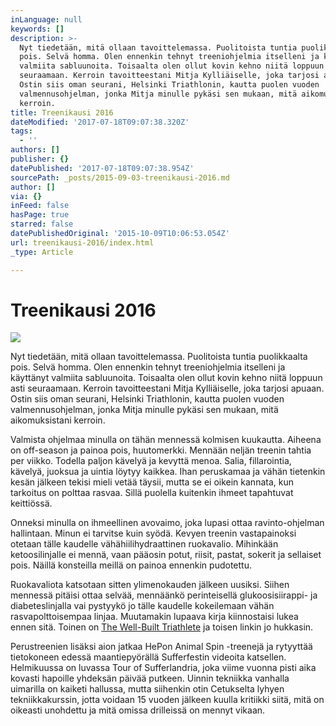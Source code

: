 ```yaml
---
inLanguage: null
keywords: []
description: >-
  Nyt tiedetään, mitä ollaan tavoittelemassa. Puolitoista tuntia puolikkaalta
  pois. Selvä homma. Olen ennenkin tehnyt treeniohjelmia itselleni ja käyttänyt
  valmiita sabluunoita. Toisaalta olen ollut kovin kehno niitä loppuun asti
  seuraamaan. Kerroin tavoitteestani Mitja Kylliäiselle, joka tarjosi apuaan.
  Ostin siis oman seurani, Helsinki Triathlonin, kautta puolen vuoden
  valmennusohjelman, jonka Mitja minulle pykäsi sen mukaan, mitä aikomuksistani
  kerroin.
title: Treenikausi 2016
dateModified: '2017-07-18T09:07:38.320Z'
tags:
  - ''
authors: []
publisher: {}
datePublished: '2017-07-18T09:07:38.954Z'
sourcePath: _posts/2015-09-03-treenikausi-2016.md
author: []
via: {}
inFeed: false
hasPage: true
starred: false
datePublishedOriginal: '2015-10-09T10:06:53.054Z'
url: treenikausi-2016/index.html
_type: Article

---
```

# Treenikausi 2016
![](https://s3-us-west-2.amazonaws.com/the-grid-img/p/9825431c10251cbdfe1ebb50cecb4ff5c5a177d3.jpg)

Nyt tiedetään, mitä ollaan tavoittelemassa. Puolitoista tuntia puolikkaalta pois. Selvä homma. Olen ennenkin tehnyt treeniohjelmia itselleni ja käyttänyt valmiita sabluunoita. Toisaalta olen ollut kovin kehno niitä loppuun asti seuraamaan. Kerroin tavoitteestani Mitja Kylliäiselle, joka tarjosi apuaan. Ostin siis oman seurani, Helsinki Triathlonin, kautta puolen vuoden valmennusohjelman, jonka Mitja minulle pykäsi sen mukaan, mitä aikomuksistani kerroin.

Valmista ohjelmaa minulla on tähän mennessä kolmisen kuukautta. Aiheena on off-season ja painoa pois, huutomerkki. Mennään neljän treenin tahtia per viikko. Todella paljon kävelyä ja kevyttä menoa. Salia, fillarointia, kävelyä, juoksua ja uintia löytyy kaikkea. Ihan peruskamaa ja vähän tietenkin kesän jälkeen tekisi mieli vetää täysii, mutta se ei oikein kannata, kun tarkoitus on polttaa rasvaa. Sillä puolella kuitenkin ihmeet tapahtuvat keittiössä.

Onneksi minulla on ihmeellinen avovaimo, joka lupasi ottaa ravinto-ohjelman hallintaan. Minun ei tarvitse kuin syödä. Kevyen treenin vastapainoksi otetaan tälle kaudelle vähähiilihydraattinen ruokavalio. Mihinkään ketoosilinjalle ei mennä, vaan pääosin potut, riisit, pastat, sokerit ja sellaiset pois. Näillä konsteilla meillä on painoa ennenkin pudotettu.

Ruokavaliota katsotaan sitten ylimenokauden jälkeen uusiksi. Siihen mennessä pitäisi ottaa selvää, mennäänkö perinteisellä glukoosisiirappi- ja diabeteslinjalla vai pystyykö jo tälle kaudelle kokeilemaan vähän rasvapolttoisempaa linjaa. Muutamakin lupaava kirja kiinnostaisi lukea ennen sitä. Toinen on [The Well-Built Triathlete][0] ja toisen linkin jo hukkasin.

Perustreenien lisäksi aion jatkaa HePon Animal Spin -treenejä ja rytyyttää tietokoneen edessä maantiepyörällä Sufferfestin videoita katsellen. Helmikuussa on luvassa Tour of Sufferlandria, joka viime vuonna pisti aika kovasti hapoille yhdeksän päivää putkeen. Uinnin tekniikka vanhalla uimarilla on kaiketi hallussa, mutta siihenkin otin Cetukselta lyhyen tekniikkakurssin, jotta voidaan 15 vuoden jälkeen kuulla kritiikki siitä, mitä on oikeasti unohdettu ja mitä omissa drilleissä on mennyt vikaan.

[0]: https://www.velopress.com/books/the-well-built-triathlete/